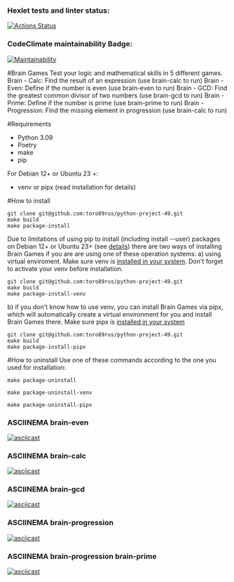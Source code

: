 ### Hexlet tests and linter status:
[![Actions Status](https://github.com/toro89rus/python-project-49/actions/workflows/hexlet-check.yml/badge.svg)](https://github.com/toro89rus/python-project-49/actions)

### CodeClimate maintainability Badge:
[![Maintainability](https://api.codeclimate.com/v1/badges/0eac92deb91a8a7b53a7/maintainability)](https://codeclimate.com/github/toro89rus/python-project-49/maintainability)

#Brain Games
Test your logic and mathematical skills in 5 different games.
Brain - Calc: Find the result of an expression (use brain-calc to run)
Brain - Even: Define if the number is even (use brain-even to run)
Brain - GCD: Find the greatest common divisor of two numbers (use brain-gcd to run)
Brain - Prime: Define if the number is prime (use brain-prime to run)
Brain - Progression: Find the missing element in progression (use brain-calc to run)


#Requirements
- Python 3.09
- Poetry
- make
- pip

For Debian 12+ or Ubuntu 23 +:
- venv or pipx (read installation for details)

#How to install
```
git clone git@github.com:toro89rus/python-project-49.git
make build
make package-install
```

Due to limitations of using pip to install (including install --user) packages on Debian 12+ or Ubuntu 23+ (see [details](https://packaging.python.org/en/latest/specifications/externally-managed-environments/#externally-managed-environments)) there are two ways of installing Brain Games if you are are using one of these operation systems:
a) using virtual enviroment. Make sure venv is [installed in your system](https://virtualenv.pypa.io/en/latest/installation.html). Don't forget to activate your venv before installation.

```
git clone git@github.com:toro89rus/python-project-49.git
make build
make package-install-venv
```

b) if you don't know how to use venv, you can install Brain Games via pipx, which will automatically create a virtual environment for you and install Brain Games there. Make sure pipx is [installed in your system](https://pipx.pypa.io/stable/installation/)

```
git clone git@github.com:toro89rus/python-project-49.git
make build
make package-install-pipx
```

#How to uninstall
Use one of these commands according to the one you used for installation:

```
make package-uninstall
```

```
make package-uninstall-venv
```

```
make package-uninstall-pipx
```


### ASCIINEMA brain-even
[![asciicast](https://asciinema.org/a/ZcKBL4BOzL3Kf9uOdWLLiiFac.svg)](https://asciinema.org/a/ZcKBL4BOzL3Kf9uOdWLLiiFac)

### ASCIINEMA brain-calc
[![asciicast](https://asciinema.org/a/Jq4HjG82pacJBDS04WtxtYZEB.svg)](https://asciinema.org/a/Jq4HjG82pacJBDS04WtxtYZEB)

### ASCIINEMA brain-gcd
[![asciicast](https://asciinema.org/a/NMZqFUNJHmPrye2Fnbd0z2sLa.svg)](https://asciinema.org/a/NMZqFUNJHmPrye2Fnbd0z2sLa)

### ASCIINEMA brain-progression
[![asciicast](https://asciinema.org/a/tAVwpaYyOOUZwMO5FmSOufTqG.svg)](https://asciinema.org/a/tAVwpaYyOOUZwMO5FmSOufTqG)


### ASCIINEMA brain-progression brain-prime
[![asciicast](https://asciinema.org/a/3dp9MhVpqR2FBmSWaQv1EJ05S.svg)](https://asciinema.org/a/3dp9MhVpqR2FBmSWaQv1EJ05S)